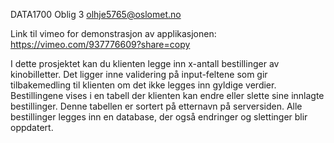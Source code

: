 DATA1700 Oblig 3
olhje5765@oslomet.no

Link til vimeo for demonstrasjon av applikasjonen: https://vimeo.com/937776609?share=copy

I dette prosjektet kan du klienten legge inn x-antall bestillinger av kinobilletter. 
Det ligger inne validering på input-feltene som gir tilbakemedling til klienten om det ikke legges inn gyldige verdier. 
Bestillingene vises i en tabell der klienten kan endre eller slette sine innlagte bestillinger.
Denne tabellen er sortert på etternavn på serversiden. 
Alle bestillinger legges inn en database, der også endringer og slettinger blir oppdatert. 
